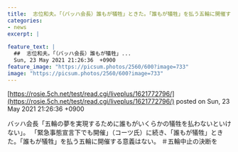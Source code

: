 ```yaml
---
title:  志位和夫。「（バッハ会長）誰もが犠牲」ときた。「誰もが犠牲」を払う五輪に開催する意義はない。 
categories:
- news
excerpt: |
  
feature_text: |
  ##  志位和夫。「（バッハ会長）誰もが犠牲」...
  Sun, 23 May 2021 21:26:36  +0900
feature_image: "https://picsum.photos/2560/600?image=733"
image: "https://picsum.photos/2560/600?image=733"
---
```


[https://rosie.5ch.net/test/read.cgi/liveplus/1621772796/](https://rosie.5ch.net/test/read.cgi/liveplus/1621772796/)
posted on Sun, 23 May 2021 21:26:36  +0900

<!--more-->

バッハ会長「五輪の夢を実現するために誰もがいくらかの犠牲を払わないといけない」。 「緊急事態宣言下でも開催」（コーツ氏）に続き、「誰もが犠牲」ときた。「誰もが犠牲」を払う五輪に開催する意義はない。 ＃五輪中止の決断を
